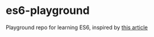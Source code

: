 # es6-playground

Playground repo for learning ES6, inspired by [this article](http://hn.premii.com/#/article/10953039)